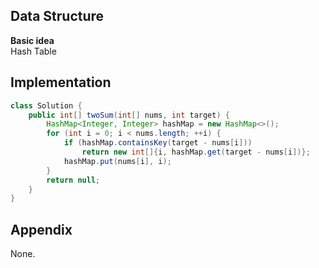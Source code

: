 **Data Structure**  
---
**Basic idea**  
Hash Table

Implementation
---
```java
class Solution {
    public int[] twoSum(int[] nums, int target) {
        HashMap<Integer, Integer> hashMap = new HashMap<>();
        for (int i = 0; i < nums.length; ++i) {
            if (hashMap.containsKey(target - nums[i]))
                return new int[]{i, hashMap.get(target - nums[i])};
            hashMap.put(nums[i], i);
        }
        return null;
    }
}
```
**Appendix**
---
None.